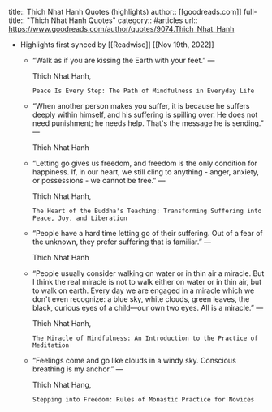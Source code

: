 title:: Thich Nhat Hanh Quotes (highlights)
author:: [[goodreads.com]]
full-title:: "Thich Nhat Hanh Quotes"
category:: #articles
url:: https://www.goodreads.com/author/quotes/9074.Thich_Nhat_Hanh

- Highlights first synced by [[Readwise]] [[Nov 19th, 2022]]
	- “Walk as if you are kissing the Earth with your feet.”
	    ―
	  
	    Thich Nhat Hanh,
	  
	    
	      Peace Is Every Step: The Path of Mindfulness in Everyday Life
	- “When another person makes you suffer, it is because he suffers deeply within himself, and his suffering is spilling over. He does not need punishment; he needs help. That's the message he is sending.”
	    ―
	  
	    Thich Nhat Hanh
	- “Letting go gives us freedom, and freedom is the only condition for happiness. If, in our heart, we still cling to anything - anger, anxiety, or possessions - we cannot be free.”
	    ―
	  
	    Thich Nhat Hanh,
	  
	    
	      The Heart of the Buddha's Teaching: Transforming Suffering into Peace, Joy, and Liberation
	- “People have a hard time letting go of their suffering. Out of a fear of the unknown, they prefer suffering that is familiar.”
	    ―
	  
	    Thich Nhat Hanh
	- “People usually consider walking on water or in thin air a miracle. But I think the real miracle is not to walk either on water or in thin air, but to walk on earth. Every day we are engaged in a miracle which we don't even recognize: a blue sky, white clouds, green leaves, the black, curious eyes of a child—our own two eyes. All is a miracle.”
	    ―
	  
	    Thich Nhat Hanh,
	  
	    
	      The Miracle of Mindfulness: An Introduction to the Practice of Meditation
	- “Feelings come and go like clouds in a windy sky. Conscious breathing is my anchor.”
	    ―
	  
	    Thich Nhat Hang,
	  
	    
	      Stepping into Freedom: Rules of Monastic Practice for Novices